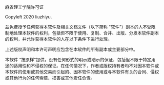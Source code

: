 麻省理工学院许可证

Copyleft 2020 liuzhiyu.

兹免费授予任何获得本软件及相关文档文件（以下简称 "软件"）副本的人不受限制地处理本软件的权利，包括但不限于使用、复制、合并、出版、分发本软件副本的权利，并允许获得本软件的人在以下条件下进行处理。

上述版权声明和本许可声明应包含在本软件的所有副本或主要部分中。

本软件 "按原样"提供，没有任何形式的明示或暗示的保证，包括但不限于特定用途的适用性和不侵权的保证。在任何情况下，作者或版权持有者均不对因本软件或本软件的使用或其他交易而引起的、因本软件的使用或与本软件有关的合同、侵权或其他行为的任何索赔、损害或其他责任负责。
